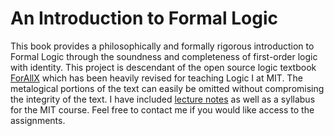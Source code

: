 # An Introduction to Formal Logic

This book provides a philosophically and formally rigorous introduction to Formal Logic through the soundness and completeness of first-order logic with identity.
This project is descendant of the open source logic textbook [ForAllX](https://www.fecundity.com/logic/) which has been heavily revised for teaching Logic I at MIT.
The metalogical portions of the text can easily be omitted without compromising the integrity of the text.
I have included [lecture notes](https://github.com/benbrastmckie/ForAllX/tree/master/Lectures) as well as a syllabus for the MIT course.
Feel free to contact me if you would like access to the assignments.


